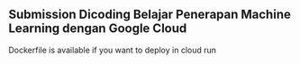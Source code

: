 ## Submission Dicoding Belajar Penerapan Machine Learning dengan Google Cloud
Dockerfile is available if you want to deploy in cloud run
